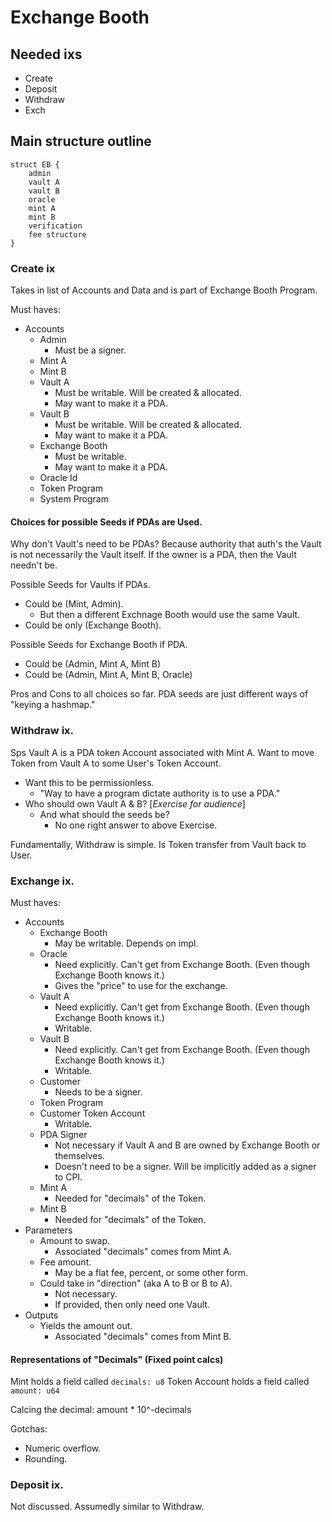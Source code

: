 # Exchange Booth

## Needed ixs
 - Create
 - Deposit
 - Withdraw
 - Exch

## Main structure outline
    struct EB {
        admin
        vault A
        vault B
        oracle
        mint A
        mint B
        verification
        fee structure
    }

### Create ix
Takes in list of Accounts and Data and is part of Exchange Booth Program.

Must haves:
  - Accounts
    - Admin
      - Must be a signer.
    - Mint A 
    - Mint B
    - Vault A
      - Must be writable. Will be created & allocated.
      - May want to make it a PDA.
    - Vault B
      - Must be writable. Will be created & allocated.
      - May want to make it a PDA.
    - Exchange Booth
      - Must be writable.
      - May want to make it a PDA.
    - Oracle Id
    - Token Program
    - System Program


#### Choices for possible Seeds if PDAs are Used.
Why don't Vault's need to be PDAs? Because authority that auth's the Vault is not necessarily the Vault itself. If the owner is a PDA, then the Vault needn't be.

Possible Seeds for Vaults if PDAs.
  - Could be (Mint, Admin).
    - But then a different Exchnage Booth would use the same Vault.
  - Could be only (Exchange Booth).

Possible Seeds for Exchange Booth if PDA.
  - Could be (Admin, Mint A, Mint B)
  - Could be (Admin, Mint A, Mint B, Oracle)

Pros and Cons to all choices so far. PDA seeds are just different ways of "keying a hashmap."

### Withdraw ix.
Sps Vault A is a PDA token Account associated with Mint A. Want to move Token from Vault A to some User's Token Account.
  - Want this to be permissionless.
    - "Way to have a program dictate authority is to use a PDA."
  - Who should own Vault A & B? [_Exercise for audience_]
    - And what should the seeds be?
      - No one right answer to above Exercise.

Fundamentally, Withdraw is simple. Is Token transfer from Vault back to User.

### Exchange ix.
Must haves:
  - Accounts
    - Exchange Booth
      - May be writable. Depends on impl.
    - Oracle
      - Need explicitly. Can't get from Exchange Booth. (Even though Exchange Booth knows it.)
      - Gives the "price" to use for the exchange.
    - Vault A
      - Need explicitly. Can't get from Exchange Booth. (Even though Exchange Booth knows it.)
      - Writable.
    - Vault B
      - Need explicitly. Can't get from Exchange Booth. (Even though Exchange Booth knows it.)
      - Writable.
    - Customer
      - Needs to be a signer.
    - Token Program
    - Customer Token Account
      - Writable.
    - PDA Signer
      - Not necessary if Vault A and B are owned by Exchange Booth or themselves.
      - Doesn't need to be a signer. Will be implicitly added as a signer to CPI.
    - Mint A
      - Needed for "decimals" of the Token.
    - Mint B
      - Needed for "decimals" of the Token.
  - Parameters
    - Amount to swap.
      - Associated "decimals" comes from Mint A.
    - Fee amount.
      - May be a flat fee, percent, or some other form.
    - Could take in "direction" (aka A to B or B to A).
      - Not necessary.
      - If provided, then only need one Vault.
  - Outputs
    - Yields the amount out.
      - Associated "decimals" comes from Mint B.

#### Representations of "Decimals" (Fixed point calcs)
Mint holds a field called `decimals: u8`
Token Account holds a field called  `amount: u64`

Calcing the decimal: amount * 10^-decimals

Gotchas:
  - Numeric overflow.
  - Rounding.

### Deposit ix.
Not discussed. Assumedly similar to Withdraw.
